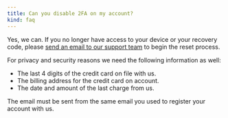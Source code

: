 ```yaml
---
title: Can you disable 2FA on my account?
kind: faq
---
```


Yes, we can. If you no longer have access to your device or your recovery code, please [send an email to our support team](mailto:support@cloudcraft.co) to begin the reset process.

For privacy and security reasons we need the following information as well:

- The last 4 digits of the credit card on file with us.
- The billing address for the credit card on account.
- The date and amount of the last charge from us.

<section class="alert alert-info">
  <p>The email must be sent from the same email you used to register your account with us.</p>
</section>
